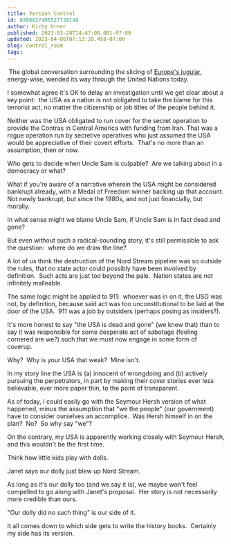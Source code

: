 ```yaml
---
title: Version Control
id: 8308027405527728148
author: Kirby Urner
published: 2023-03-28T14:47:00.001-07:00
updated: 2023-04-06T07:13:20.458-07:00
blog: control_room
tags: 
---
```


[](https://blogger.googleusercontent.com/img/b/R29vZ2xl/AVvXsEhDMsYMA9PGpsgQD-RMjxxFdi-JYDvSDL9PLA-GOuALpWMMK3vwGcy3ryKlfJTPmEfF_NxcCtSfUyzzihsIZ6WSbsHlcOAOiKDbH3kTPmFnuh5abIjCxSINLw2PAR5xmIL4k3D-G0_H_-9cLBRjNER1Q_8HWUxyGPFDkkBg9AaQeGnrnB7PsA/s924/blues_for_allah.jpg) The global conversation surrounding the slicing of [Europe's jugular](https://mybizmo.blogspot.com/2022/11/looney-tunes.html), energy-wise, wended its way through the United Nations today.

I somewhat agree it's OK to delay an investigation until we get clear about a key point:  the USA as a nation is not obligated to take the blame for this terrorist act, no matter the citizenship or job titles of the people behind it.

Neither was the USA obligated to run cover for the secret operation to provide the Contras in Central America with funding from Iran. That was a rogue operation run by secretive operatives who just assumed the USA would be appreciative of their covert efforts.  That's no more than an assumption, then or now.

Who gets to decide when Uncle Sam is culpable?  Are we talking about in a democracy or what?  

What if you're aware of a narrative wherein the USA might be considered bankrupt already, with a Medal of Freedom winner backing up that account.  Not newly bankrupt, but since the 1980s, and not just financially, but morally.  

In what sense might we blame Uncle Sam, if Uncle Sam is in fact dead and gone?

But even without such a radical-sounding story, it's still permissible to ask the question:  where do we draw the line?

A lot of us think the destruction of the Nord Stream pipeline was so outside the rules, that no state actor could possibly have been involved by definition.  Such acts are just too beyond the pale.  Nation states are not infinitely malleable.

The same logic might be applied to 911:  whoever was in on it, the USG was not, by definition, because said act was too unconstitutional to be laid at the door of the USA.  911 was a job by outsiders (perhaps posing as insiders?).

It's more honest to say "the USA is dead and gone" (we knew that) than to say it was responsible for some desperate act of sabotage (feeling cornered are we?) such that we must now engage in some form of coverup.  

Why?  Why is your USA that weak?  Mine isn't.

In my story line the USA is (a) innocent of wrongdoing and (b) actively pursuing the perpetrators, in part by making their cover stories ever less believable, ever more paper thin, to the point of transparent. 

As of today, I could easily go with the Seymour Hersh version of what happened, minus the assumption that "we the people" (our government) have to consider ourselves an accomplice.  Was Hersh himself in on the plan?  No?  So why say "we"?

On the contrary, my USA is apparently working closely with Seymour Hersh, and this wouldn't be the first time.

Think how little kids play with dolls.  

Janet says our dolly just blew up Nord Stream.  

As long as it's our dolly too (and we say it is), we maybe won't feel compelled to go along with Janet's proposal.  Her story is not necessarily more credible than ours.

"Our dolly did no such thing" is our side of it.  

It all comes down to which side gets to write the history books.  Certainly my side has its version.